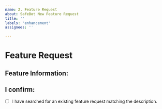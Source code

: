 ```yaml
---
name: 2. Feature Request
about: SafeBot New Feature Request
title: ''
labels: 'enhancement'
assignees: ''

---
```


# Feature Request

## Feature Information:

<!--
 - One request per post! Please do not request multiple features in a single issue.
 - What should it do?
-->

## I confirm:
- [ ] I have searched for an existing feature request matching the description.
